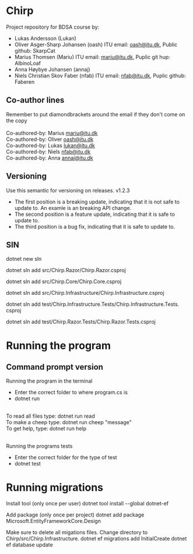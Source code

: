 # Chirp
Project repository for BDSA course by:
- Lukas Andersson (Lukan)
- Oliver Asger-Sharp Johansen (oash) ITU email: oash@itu.dk, Public github: SkarpCat
- Marius Thomsen (Mariu) ITU email: mariu@itu.dk, Puplic git hup: AlbinoLoaf
- Anna Høybye Johansen (annaj)
- Niels Christian Skov Faber (nfab) ITU email: nfab@itu.dk, Puplic github: Faberen

## Co-author lines
Remember to put diamondbrackets around the email if they don't come on the copy<br />
<br />
Co-authored-by: Marius <mariu@itu.dk><br />
Co-authored-by: Oliver <oash@itu.dk><br />
Co-authored-by: Lukas <lukan@itu.dk><br />
Co-authored-by: Niels <nfab@itu.dk><br />
Co-authored-by: Anna <annaj@itu.dk><br />

## Versioning
Use this semantic for versioning on releases.
v1.2.3
- The first position is a breaking update, indicating that it is not safe to update to.
An examle is an breaking API change.
- The second position is a feature update, indicating that it is safe to update to.
- The third position is a bug fix, indicating that it is safe to update to.

## SlN
dotnet new sln

dotnet sln add src/Chirp.Razor/Chirp.Razor.csproj

dotnet sln add src/Chirp.Core/Chirp.Core.csproj

dotnet sln add src/Chirp.Infrastructure/Chirp.Infrastructure.csproj

dotnet sln add test/Chirp.Infrastructure.Tests/Chirp.Infrastructure.Tests.
csproj

dotnet sln add test/Chirp.Razor.Tests/Chirp.Razor.Tests.csproj

# Running the program

## Command prompt version
Running the program in the terminal
- Enter the correct folder to where program.cs is
- dotnet run <br />
<br />
To read all files type: dotnet run read <br />
To make a cheep type: dotnet run cheep "message" <br />
To get help, type: dotnet run help <br />
<br />

Running the programs tests <br />
- Enter the correct folder for the type of test
- dotnet test<br />

# Running migrations

Install tool (only once per user)
  dotnet tool install --global dotnet-ef

Add package (only once per project)
  dotnet add package Microsoft.EntityFrameworkCore.Design

Make sure to delete all migations files.
Change directory to Chirp/src/Chirp.Infrastructure.
  dotnet ef migrations add InitialCreate
  dotnet ef database update
